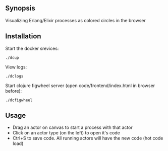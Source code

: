 ## Synopsis

Visualizing Erlang/Elixir processes as colored circles in the browser 

## Installation

Start the docker srevices:
```
./dcup
```
View logs:
```
./dclogs
```

Start clojure figwheel server 
(open code/frontend/index.html in browser before):
```     
./dcfigwheel
```

## Usage
- Drag an actor on canvas to start a process with that actor
- Click on an actor type (on the left) to open it's code
- Ctrl+S to save code. All running actors will have the new code (hot code load)